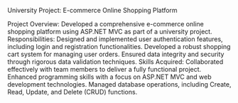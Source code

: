 University Project: E-commerce Online Shopping Platform

Project Overview: Developed a comprehensive e-commerce online shopping platform using ASP.NET MVC as part of a university project.
Responsibilities:
Designed and implemented user authentication features, including login and registration functionalities.
Developed a robust shopping cart system for managing user orders.
Ensured data integrity and security through rigorous data validation techniques.
Skills Acquired:
Collaborated effectively with team members to deliver a fully functional project.
Enhanced programming skills with a focus on ASP.NET MVC and web development technologies.
Managed database operations, including Create, Read, Update, and Delete (CRUD) functions.
